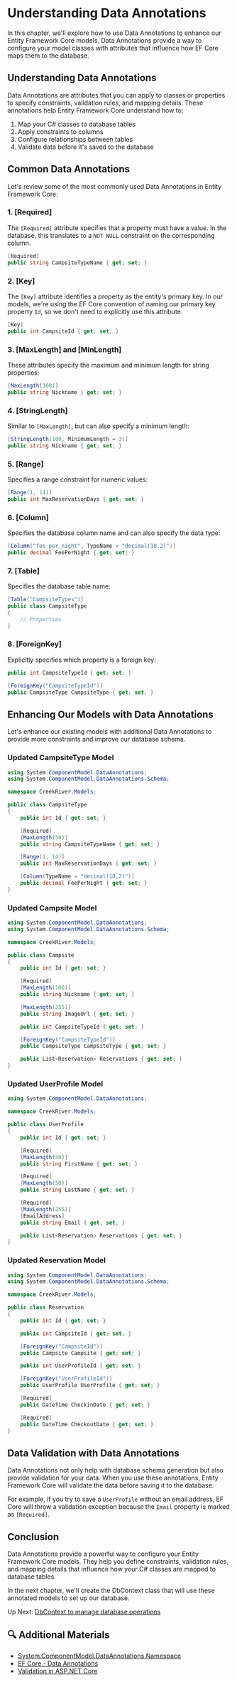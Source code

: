 # Understanding Data Annotations

In this chapter, we'll explore how to use Data Annotations to enhance our Entity Framework Core models. Data Annotations provide a way to configure your model classes with attributes that influence how EF Core maps them to the database.

## Understanding Data Annotations

Data Annotations are attributes that you can apply to classes or properties to specify constraints, validation rules, and mapping details. These annotations help Entity Framework Core understand how to:

1. Map your C# classes to database tables
2. Apply constraints to columns
3. Configure relationships between tables
4. Validate data before it's saved to the database

## Common Data Annotations

Let's review some of the most commonly used Data Annotations in Entity Framework Core:

### 1. [Required]

The `[Required]` attribute specifies that a property must have a value. In the database, this translates to a `NOT NULL` constraint on the corresponding column.

```csharp
[Required]
public string CampsiteTypeName { get; set; }
```

### 2. [Key]

The `[Key]` attribute identifies a property as the entity's primary key. In our models, we're using the EF Core convention of naming our primary key property `Id`, so we don't need to explicitly use this attribute.

```csharp
[Key]
public int CampsiteId { get; set; }
```

### 3. [MaxLength] and [MinLength]

These attributes specify the maximum and minimum length for string properties:

```csharp
[MaxLength(100)]
public string Nickname { get; set; }
```

### 4. [StringLength]

Similar to `[MaxLength]`, but can also specify a minimum length:

```csharp
[StringLength(100, MinimumLength = 3)]
public string Nickname { get; set; }
```

### 5. [Range]

Specifies a range constraint for numeric values:

```csharp
[Range(1, 14)]
public int MaxReservationDays { get; set; }
```

### 6. [Column]

Specifies the database column name and can also specify the data type:

```csharp
[Column("fee_per_night", TypeName = "decimal(18,2)")]
public decimal FeePerNight { get; set; }
```

### 7. [Table]

Specifies the database table name:

```csharp
[Table("CampsiteTypes")]
public class CampsiteType
{
    // Properties
}
```

### 8. [ForeignKey]

Explicitly specifies which property is a foreign key:

```csharp
public int CampsiteTypeId { get; set; }

[ForeignKey("CampsiteTypeId")]
public CampsiteType CampsiteType { get; set; }
```

## Enhancing Our Models with Data Annotations

Let's enhance our existing models with additional Data Annotations to provide more constraints and improve our database schema.

### Updated CampsiteType Model

```csharp
using System.ComponentModel.DataAnnotations;
using System.ComponentModel.DataAnnotations.Schema;

namespace CreekRiver.Models;

public class CampsiteType
{
    public int Id { get; set; }

    [Required]
    [MaxLength(50)]
    public string CampsiteTypeName { get; set; }

    [Range(1, 14)]
    public int MaxReservationDays { get; set; }

    [Column(TypeName = "decimal(18,2)")]
    public decimal FeePerNight { get; set; }
}
```

### Updated Campsite Model

```csharp
using System.ComponentModel.DataAnnotations;
using System.ComponentModel.DataAnnotations.Schema;

namespace CreekRiver.Models;

public class Campsite
{
    public int Id { get; set; }

    [Required]
    [MaxLength(100)]
    public string Nickname { get; set; }

    [MaxLength(255)]
    public string ImageUrl { get; set; }

    public int CampsiteTypeId { get; set; }

    [ForeignKey("CampsiteTypeId")]
    public CampsiteType CampsiteType { get; set; }

    public List<Reservation> Reservations { get; set; }
}
```

### Updated UserProfile Model

```csharp
using System.ComponentModel.DataAnnotations;

namespace CreekRiver.Models;

public class UserProfile
{
    public int Id { get; set; }

    [Required]
    [MaxLength(50)]
    public string FirstName { get; set; }

    [Required]
    [MaxLength(50)]
    public string LastName { get; set; }

    [Required]
    [MaxLength(255)]
    [EmailAddress]
    public string Email { get; set; }

    public List<Reservation> Reservations { get; set; }
}
```

### Updated Reservation Model

```csharp
using System.ComponentModel.DataAnnotations;
using System.ComponentModel.DataAnnotations.Schema;

namespace CreekRiver.Models;

public class Reservation
{
    public int Id { get; set; }

    public int CampsiteId { get; set; }

    [ForeignKey("CampsiteId")]
    public Campsite Campsite { get; set; }

    public int UserProfileId { get; set; }

    [ForeignKey("UserProfileId")]
    public UserProfile UserProfile { get; set; }

    [Required]
    public DateTime CheckinDate { get; set; }

    [Required]
    public DateTime CheckoutDate { get; set; }
}
```

## Data Validation with Data Annotations

Data Annotations not only help with database schema generation but also provide validation for your data. When you use these annotations, Entity Framework Core will validate the data before saving it to the database.

For example, if you try to save a `UserProfile` without an email address, EF Core will throw a validation exception because the `Email` property is marked as `[Required]`.

## Conclusion

Data Annotations provide a powerful way to configure your Entity Framework Core models. They help you define constraints, validation rules, and mapping details that influence how your C# classes are mapped to database tables.

In the next chapter, we'll create the DbContext class that will use these annotated models to set up our database.

Up Next: [DbContext to manage database operations](./creek-river-dbcontext.md)

## 🔍 Additional Materials

- [System.ComponentModel.DataAnnotations Namespace](https://docs.microsoft.com/en-us/dotnet/api/system.componentmodel.dataannotations)
- [EF Core - Data Annotations](https://docs.microsoft.com/en-us/ef/core/modeling/entity-properties?tabs=data-annotations)
- [Validation in ASP.NET Core](https://docs.microsoft.com/en-us/aspnet/core/mvc/models/validation)